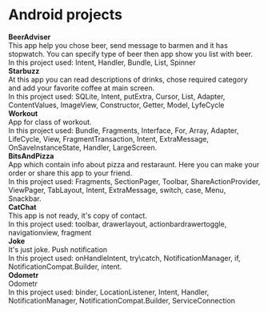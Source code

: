 # Android projects

**BeerAdviser**  
This app help you chose beer, send message to barmen and it has stopwatch. You can specify type of beer then app show you list with beer.  
In this project used: Intent, Handler, Bundle, List, Spinner  
**Starbuzz**  
At this app you can read descriptions of drinks, chose required category and add your favorite coffee at main screen.  
In this project used: SQLite, Intent, putExtra, Cursor, List, Adapter, ContentValues, ImageView, Constructor, Getter, Model, LyfeCycle  
**Workout**  
App for class of workout.  
In this project used: Bundle, Fragments, Interface, For, Array, Adapter, LifeCycle, View, FragmentTransaction, Intent, ExtraMessage, OnSaveInstanceState, Handler, LargeScreen.  
**BitsAndPizza**  
App which contain info about pizza and restaraunt. Here you can make your order or share this app to your friend.  
In this project used: Fragments, SectionPager, Toolbar, ShareActionProvider, ViewPager, TabLayout, Intent, ExtraMessage, switch, case, Menu, Snackbar.  
**CatChat**  
This app is not ready, it's copy of contact.  
In this project used: toolbar, drawerlayout, actionbardrawertoggle, navigationview, fragment  
**Joke**  
It's just joke. Push notification  
In this project used: onHandleIntent, try\catch, NotificationManager, if, NotificationCompat.Builder, intent.  
**Odometr**  
Odometr  
In this project used: binder, LocationListener, Intent, Handler, NotificationManager, NotificationCompat.Builder, ServiceConnection  
